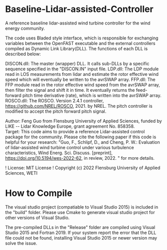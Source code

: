 # Baseline-Lidar-assisted-Controller
A reference baseline lidar-assisted wind turbine controller for the wind energy community. 

The code uses Bladed style interface, which is responsible for exchanging variables between the OpenFAST executable and the external controllers compiled as
Dynamic Link Library(DLL). The functions of each DLL is described below:

DISCON.dll:  The master (wrapper) DLL. It calls sub-DLLs by a specific sequence specified in the "DISCON.IN" input file.
LDP.dll:     The LDP module read in LOS measurements from lidar and estimate the rotor effective wind speed which will eventually be written to the avrSWAP array.
FFP.dll:     The FFP module read in the rotor effective wind speed from the avrSWAP array, then filter the signal and shift it in time. It eventually returns the feed-forward pitch time derivative (rate), which is written into the avrSWAP array.     
ROSCO.dll:   The ROSCO. Version 2.4.1 controller, https://github.com/NREL/ROSCO, 2021. by NREL.  The pitch controller is modified to accept the pitch forward pitch signal.

Author: Feng Guo from Flensburg University of Applied Sciences, funded by LIKE -- Lidar Knowledge Europe, grant agreement No. 858358.   
Target: This code aims to provide a reference Lidar-assisted control package for the community. Please cite the following paper if this code is helpful for your research:
"Guo, F., Schlipf, D., and Cheng, P. W.: Evaluation of lidar-assisted wind turbine control under various turbulence characteristics, Wind Energ. Sci. Discuss. [preprint], https://doi.org/10.5194/wes-2022-62, in review, 2022. " for more details.   
    
! License: MIT License
! Copyright (c) 2022 Flensburg University of Applied Sciences, WETI

# How to Compile
The visual studio project (compatiable to Visual Studio 2015) is included in the "build" folder. 
Please use Cmake to generate visual studio project for other versions of Visual Studio.

The pre-compiled DLLs in the "Release" folder are compiled using Visual Studio 2015 and Fortran 2019. If your system report the error that the DLL file could not be found, installing Visual Studio 2015 or newer version may solve the issue.



